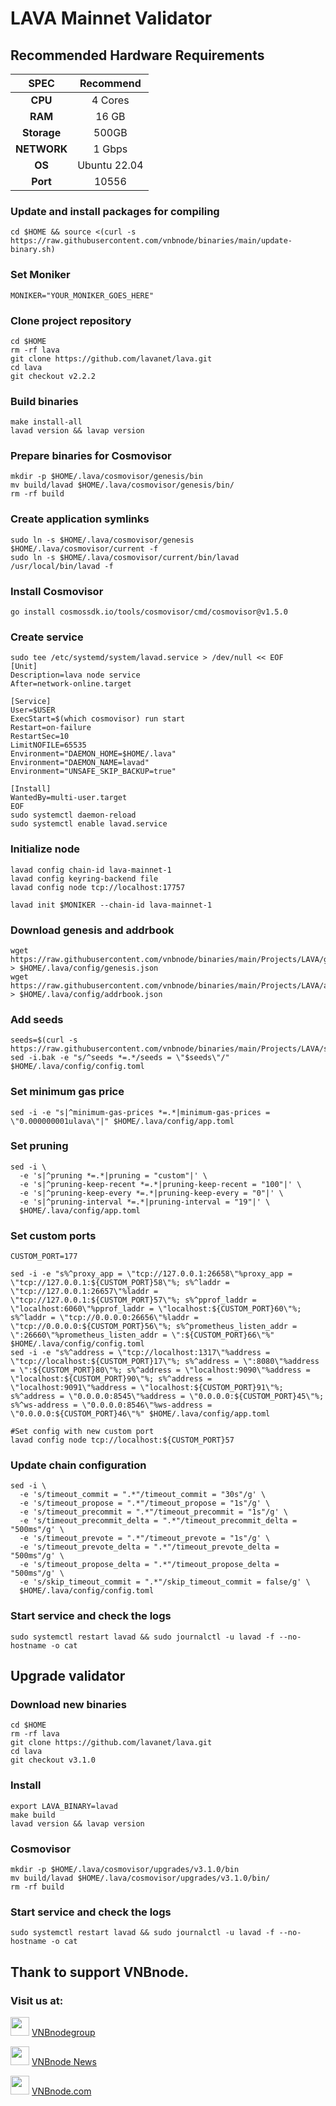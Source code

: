 # LAVA Mainnet Validator
## Recommended Hardware Requirements

|   SPEC      |       Recommend          |
| :---------: | :-----------------------:|
|   **CPU**   |        4 Cores           |
|   **RAM**   |        16 GB              |
| **Storage** |       500GB            |
| **NETWORK** |        1 Gbps            |
|   **OS**    |        Ubuntu 22.04      |
|   **Port**  |        10556             | 

### Update and install packages for compiling
```
cd $HOME && source <(curl -s https://raw.githubusercontent.com/vnbnode/binaries/main/update-binary.sh)
```
### Set Moniker
```
MONIKER="YOUR_MONIKER_GOES_HERE"
```
### Clone project repository
```
cd $HOME
rm -rf lava
git clone https://github.com/lavanet/lava.git
cd lava
git checkout v2.2.2
```
### Build binaries
```
make install-all
lavad version && lavap version
```
### Prepare binaries for Cosmovisor
```
mkdir -p $HOME/.lava/cosmovisor/genesis/bin
mv build/lavad $HOME/.lava/cosmovisor/genesis/bin/
rm -rf build
```
### Create application symlinks
```
sudo ln -s $HOME/.lava/cosmovisor/genesis $HOME/.lava/cosmovisor/current -f
sudo ln -s $HOME/.lava/cosmovisor/current/bin/lavad /usr/local/bin/lavad -f
```
### Install Cosmovisor
```
go install cosmossdk.io/tools/cosmovisor/cmd/cosmovisor@v1.5.0
```

### Create service
```
sudo tee /etc/systemd/system/lavad.service > /dev/null << EOF
[Unit]
Description=lava node service
After=network-online.target

[Service]
User=$USER
ExecStart=$(which cosmovisor) run start
Restart=on-failure
RestartSec=10
LimitNOFILE=65535
Environment="DAEMON_HOME=$HOME/.lava"
Environment="DAEMON_NAME=lavad"
Environment="UNSAFE_SKIP_BACKUP=true"

[Install]
WantedBy=multi-user.target
EOF
sudo systemctl daemon-reload
sudo systemctl enable lavad.service
```
### Initialize node
```
lavad config chain-id lava-mainnet-1
lavad config keyring-backend file
lavad config node tcp://localhost:17757

lavad init $MONIKER --chain-id lava-mainnet-1
```

### Download genesis and addrbook
```
wget https://raw.githubusercontent.com/vnbnode/binaries/main/Projects/LAVA/genesis.json > $HOME/.lava/config/genesis.json
wget https://raw.githubusercontent.com/vnbnode/binaries/main/Projects/LAVA/addrbook.json > $HOME/.lava/config/addrbook.json
```
### Add seeds
```
seeds=$(curl -s https://raw.githubusercontent.com/vnbnode/binaries/main/Projects/LAVA/seeds.txt)
sed -i.bak -e "s/^seeds *=.*/seeds = \"$seeds\"/" $HOME/.lava/config/config.toml
```
### Set minimum gas price
```
sed -i -e "s|^minimum-gas-prices *=.*|minimum-gas-prices = \"0.000000001ulava\"|" $HOME/.lava/config/app.toml
```
### Set pruning
```
sed -i \
  -e 's|^pruning *=.*|pruning = "custom"|' \
  -e 's|^pruning-keep-recent *=.*|pruning-keep-recent = "100"|' \
  -e 's|^pruning-keep-every *=.*|pruning-keep-every = "0"|' \
  -e 's|^pruning-interval *=.*|pruning-interval = "19"|' \
  $HOME/.lava/config/app.toml
```
### Set custom ports
```
CUSTOM_PORT=177
```
```
sed -i -e "s%^proxy_app = \"tcp://127.0.0.1:26658\"%proxy_app = \"tcp://127.0.0.1:${CUSTOM_PORT}58\"%; s%^laddr = \"tcp://127.0.0.1:26657\"%laddr = \"tcp://127.0.0.1:${CUSTOM_PORT}57\"%; s%^pprof_laddr = \"localhost:6060\"%pprof_laddr = \"localhost:${CUSTOM_PORT}60\"%; s%^laddr = \"tcp://0.0.0.0:26656\"%laddr = \"tcp://0.0.0.0:${CUSTOM_PORT}56\"%; s%^prometheus_listen_addr = \":26660\"%prometheus_listen_addr = \":${CUSTOM_PORT}66\"%" $HOME/.lava/config/config.toml
sed -i -e "s%^address = \"tcp://localhost:1317\"%address = \"tcp://localhost:${CUSTOM_PORT}17\"%; s%^address = \":8080\"%address = \":${CUSTOM_PORT}80\"%; s%^address = \"localhost:9090\"%address = \"localhost:${CUSTOM_PORT}90\"%; s%^address = \"localhost:9091\"%address = \"localhost:${CUSTOM_PORT}91\"%; s%^address = \"0.0.0.0:8545\"%address = \"0.0.0.0:${CUSTOM_PORT}45\"%; s%^ws-address = \"0.0.0.0:8546\"%ws-address = \"0.0.0.0:${CUSTOM_PORT}46\"%" $HOME/.lava/config/app.toml

#Set config with new custom port
lavad config node tcp://localhost:${CUSTOM_PORT}57
```
### Update chain configuration
```
sed -i \
  -e 's/timeout_commit = ".*"/timeout_commit = "30s"/g' \
  -e 's/timeout_propose = ".*"/timeout_propose = "1s"/g' \
  -e 's/timeout_precommit = ".*"/timeout_precommit = "1s"/g' \
  -e 's/timeout_precommit_delta = ".*"/timeout_precommit_delta = "500ms"/g' \
  -e 's/timeout_prevote = ".*"/timeout_prevote = "1s"/g' \
  -e 's/timeout_prevote_delta = ".*"/timeout_prevote_delta = "500ms"/g' \
  -e 's/timeout_propose_delta = ".*"/timeout_propose_delta = "500ms"/g' \
  -e 's/skip_timeout_commit = ".*"/skip_timeout_commit = false/g' \
  $HOME/.lava/config/config.toml
```

### Start service and check the logs
```
sudo systemctl restart lavad && sudo journalctl -u lavad -f --no-hostname -o cat
```
## Upgrade validator

### Download new binaries
```
cd $HOME
rm -rf lava
git clone https://github.com/lavanet/lava.git
cd lava
git checkout v3.1.0
```
### Install
```
export LAVA_BINARY=lavad
make build
lavad version && lavap version
```
### Cosmovisor
```
mkdir -p $HOME/.lava/cosmovisor/upgrades/v3.1.0/bin
mv build/lavad $HOME/.lava/cosmovisor/upgrades/v3.1.0/bin/
rm -rf build
```
### Start service and check the logs
```
sudo systemctl restart lavad && sudo journalctl -u lavad -f --no-hostname -o cat
```
## Thank to support VNBnode.
### Visit us at:

<img src="https://user-images.githubusercontent.com/50621007/183283867-56b4d69f-bc6e-4939-b00a-72aa019d1aea.png" width="30"/> <a href="https://t.me/VNBnodegroup" target="_blank">VNBnodegroup</a>

<img src="https://user-images.githubusercontent.com/50621007/183283867-56b4d69f-bc6e-4939-b00a-72aa019d1aea.png" width="30"/> <a href="https://t.me/Vnbnode" target="_blank">VNBnode News</a>

<img src="https://github.com/vnbnode/binaries/blob/main/Logo/VNBnode.jpg" width="30"/> <a href="https://VNBnode.com" target="_blank">VNBnode.com</a>

